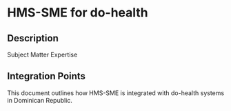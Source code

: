 # HMS-SME for do-health

## Description

Subject Matter Expertise

## Integration Points

This document outlines how HMS-SME is integrated with do-health systems in Dominican Republic.
